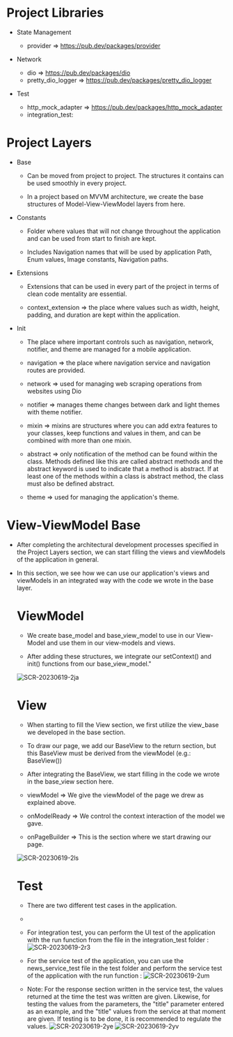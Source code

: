 # Project Libraries
- State Management

  - provider => https://pub.dev/packages/provider
  
- Network 
  - dio => https://pub.dev/packages/dio
  - pretty_dio_logger => https://pub.dev/packages/pretty_dio_logger
  
- Test
  - http_mock_adapter => https://pub.dev/packages/http_mock_adapter
  - integration_test:

# Project Layers
- Base 
  - Can be moved from project to project. The structures it contains can be used smoothly in every project.
  
  - In a project based on MVVM architecture, we create the base structures of Model-View-ViewModel layers from here.
 
- Constants 
  - Folder where values that will not change throughout the application and can be used from start to finish are kept.
  
  - Includes Navigation names that will be used by application Path, Enum values, Image constants, Navigation paths.
  
- Extensions
  - Extensions that can be used in every part of the project in terms of clean code mentality are essential.

  - context_extension => the place where values such as width, height, padding, and duration are kept within the application.
  
- Init
  - The place where important controls such as  navigation, network, notifier, and theme are managed for a mobile application.
  
  - navigation => the place where navigation service and navigation routes are provided.
  
  - network => used for managing web scraping operations from websites using Dio
  
  - notifier =>  manages theme changes between dark and light themes with theme notifier.
  
  - mixin =>  mixins are structures where you can add extra features to your classes, keep functions and values in them, and can be combined with more than one mixin.
    
  - abstract =>  only notification of the method can be found within the class. Methods defined like this are called abstract methods and the abstract keyword is used to indicate that a method is abstract. If at least one of the methods within a class is abstract method, the class must also be defined abstract.
  
  - theme => used for managing the application's theme.
  
# View-ViewModel Base  
- After completing the architectural development processes specified in the Project Layers section, we can start filling the views and viewModels of the application in general.
- In this section, we see how we can use our application's views and viewModels in an integrated way with the code we wrote in the base layer.
  
   # ViewModel
     - We create base_model and base_view_model to use in our View-Model and use them in our view-models and views.
     
     - After adding these structures, we integrate our setContext() and init() functions from our base_view_model."
     
    ![SCR-20230619-2ja](https://github.com/alisekerr/nytimes_news_project/assets/77177463/b1b80ebd-5e69-4e77-95b4-56a6b4085d98)


   # View
     - When starting to fill the View section, we first utilize the view_base we developed in the base section.
     - To draw our page, we add our BaseView to the return section, but this BaseView must be derived from the viewModel (e.g.: BaseView<LoginViewModel>())
     - After integrating the BaseView, we start filling in the code we wrote in the base_view section here.
 
     - viewModel => We give the viewModel of the page we drew as explained above.
     - onModelReady => We control the context interaction of the model we gave.
     - onPageBuilder => This is the section where we start drawing our page.
  
  ![SCR-20230619-2ls](https://github.com/alisekerr/nytimes_news_project/assets/77177463/774c01ea-093a-4c37-9be3-7f6902f19eb3)
  
  # Test
    - There are two different test cases in the application.
    - 
    - For integration test, you can perform the UI test of the application with the run function from the file in the integration_test folder :
      ![SCR-20230619-2r3](https://github.com/alisekerr/nytimes_news_project/assets/77177463/53ae891b-38d6-4b3f-b5ae-a9826daec20c)
      
    - For the service test of the application, you can use the news_service_test file in the test folder and perform the service test of the application with the run function :
      ![SCR-20230619-2um](https://github.com/alisekerr/nytimes_news_project/assets/77177463/30161d9d-040d-487b-9aaa-91c4b76b4c36)
      
    - Note: For the response section written in the service test, the values ​​returned at the time the test was written are given. Likewise, for testing the values ​​from the parameters, the "title" parameter entered as an example, and the "title" values ​​from the service at that moment are given. If testing is to be done, it is recommended to regulate the values.
      ![SCR-20230619-2ye](https://github.com/alisekerr/nytimes_news_project/assets/77177463/2f140644-a077-44e9-b189-400e0010e6fd)
      ![SCR-20230619-2yv](https://github.com/alisekerr/nytimes_news_project/assets/77177463/f11f9f4e-660d-4e62-8bda-3490f82d480a)


